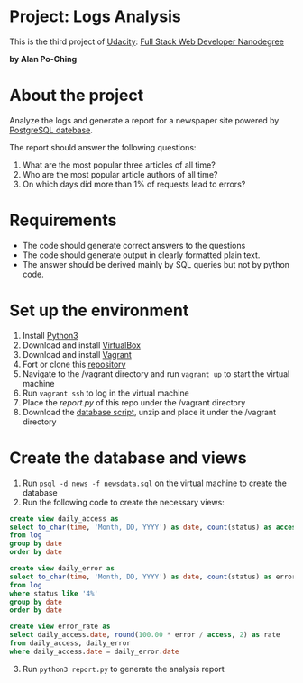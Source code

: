 # Project: Logs Analysis
This is the third project of [Udacity](https://www.udacity.com): [Full Stack Web Developer Nanodegree](https://www.udacity.com/course/full-stack-web-developer-nanodegree--nd004)

**by Alan Po-Ching**

# About the project
Analyze the logs and generate a report for a newspaper site powered by [PostgreSQL datebase](https://www.postgresql.org).

The report should answer the following questions:
1. What are the most popular three articles of all time?
2. Who are the most popular article authors of all time?
3. On which days did more than 1% of requests lead to errors?

# Requirements
* The code should generate correct answers to the questions
* The code should generate output in clearly formatted plain text.
* The answer should be derived mainly by SQL queries but not by python code.

# Set up the environment
1. Install [Python3](https://www.python.org/downloads/)
2. Download and install [VirtualBox](https://www.virtualbox.org/wiki/Downloads)
3. Download and install [Vagrant](https://www.vagrantup.com/downloads.html)
4. Fort or clone this [repository](https://github.com/udacity/fullstack-nanodegree-vm)
5. Navigate to the /vagrant directory and run `vagrant up` to start the virtual machine
6. Run `vagrant ssh` to log in the virtual machine
7. Place the _report.py_ of this repo under the /vagrant directory
8. Download the [database script](https://d17h27t6h515a5.cloudfront.net/topher/2016/August/57b5f748_newsdata/newsdata.zip), unzip and place it under the /vagrant directory

# Create the database and views
1. Run `psql -d news -f newsdata.sql` on the virtual machine to create the database
2. Run the following code to create the necessary views:
```sql
create view daily_access as
select to_char(time, 'Month, DD, YYYY') as date, count(status) as access
from log
group by date
order by date
```
```sql
create view daily_error as
select to_char(time, 'Month, DD, YYYY') as date, count(status) as error
from log
where status like '4%'
group by date
order by date
```
```sql
create view error_rate as
select daily_access.date, round(100.00 * error / access, 2) as rate
from daily_access, daily_error
where daily_access.date = daily_error.date
```
3. Run `python3 report.py` to generate the analysis report
